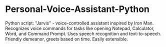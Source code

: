 # Personal-Voice-Assistant-Python
Python script: "Jarvis" - voice-controlled assistant inspired by Iron Man. Recognizes voice commands for tasks like opening Notepad, Calculator, Word, and Command Prompt. Uses speech recognition and text-to-speech. Friendly demeanor, greets based on time. Easily extensible.
